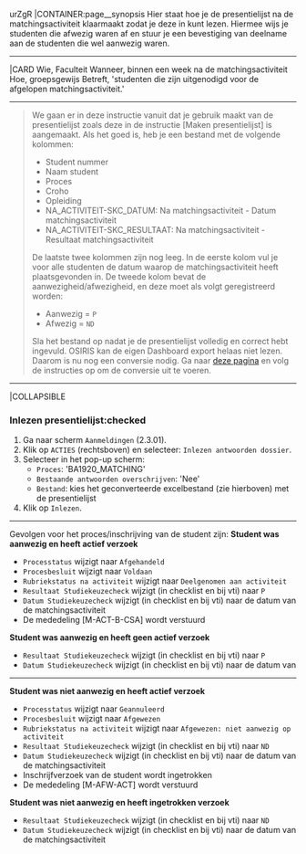 urZgR
|CONTAINER:page__synopsis
Hier staat hoe je de presentielijst na de matchingsactiviteit klaarmaakt zodat je deze in kunt lezen. Hiermee wijs je studenten die afwezig waren af en stuur je een bevestiging van deelname aan de studenten die wel aanwezig waren.
_____
|CARD
Wie, Faculteit
Wanneer, binnen een week na de matchingsactiviteit
Hoe, groepsgewijs
Betreft, 'studenten die zijn uitgenodigd voor de afgelopen matchingsactiviteit.'
_____
>We gaan er in deze instructie vanuit dat je gebruik maakt van de presentielijst zoals deze in de instructie [Maken presentielijst] is aangemaakt. Als het goed is, heb je een bestand met de volgende kolommen:
>
> * Student nummer
> * Naam student
> * Proces
> * Croho
> * Opleiding
> * NA_ACTIVITEIT-SKC_DATUM: Na matchingsactiviteit - Datum matchingsactiviteit
> * NA_ACTIVITEIT-SKC_RESULTAAT: Na matchingsactiviteit - Resultaat matchingsactiviteit
>
> De laatste twee kolommen zijn nog leeg. In de eerste kolom vul je voor alle studenten de datum waarop de matchingsactiviteit heeft plaatsgevonden in. De tweede kolom bevat de aanwezigheid/afwezigheid, en deze moet als volgt geregistreerd worden:
>
> - Aanwezig = `P`
> - Afwezig = `ND`
>
> Sla het bestand op nadat je de presentielijst volledig en correct hebt ingevuld. OSIRIS kan de eigen Dashboard export helaas niet lezen. Daarom is nu nog een conversie nodig. Ga naar [deze pagina](https://colab.research.google.com/drive/1McIr9ZMnpfv-itUHivFF_qGdMarvtqau#scrollTo=zducJ2v-7la-) en volg de instructies op om de conversie uit te voeren.

_____
|COLLAPSIBLE
### Inlezen presentielijst:checked
1. Ga naar scherm `Aanmeldingen` (2.3.01).
1. Klik op `ACTIES` (rechtsboven) en selecteer: `Inlezen antwoorden dossier`.
1. Selecteer in het pop-up scherm:
    * `Proces`: 'BA1920_MATCHING'
    * `Bestaande antwoorden overschrijven`: 'Nee'
    * `Bestand`: kies het geconverteerde excelbestand (zie hierboven) met de presentielijst
1. Klik op `Inlezen`.
_____
Gevolgen voor het proces/inschrijving van de student zijn:
**Student was aanwezig en heeft actief verzoek**
- `Processtatus` wijzigt naar `Afgehandeld`
- `Procesbesluit` wijzigt naar `Voldaan`
- `Rubriekstatus na activiteit` wijzigt naar `Deelgenomen aan activiteit`
- `Resultaat Studiekeuzecheck` wijzigt (in checklist en bij vti) naar `P`
- `Datum Studiekeuzecheck` wijzigt (in checklist en bij vti) naar de datum van de matchingsactiviteit
- De mededeling [M-ACT-B-CSA] wordt verstuurd

**Student was aanwezig en heeft geen actief verzoek**
- `Resultaat Studiekeuzecheck` wijzigt (in checklist en bij vti) naar `P`
- `Datum Studiekeuzecheck` wijzigt (in checklist en bij vti) naar de datum van

-----

**Student was niet aanwezig en heeft actief verzoek**
- `Processtatus` wijzigt naar `Geannuleerd`
- `Procesbesluit` wijzigt naar `Afgewezen`
- `Rubriekstatus na activiteit` wijzigt naar `Afgewezen: niet aanwezig op activiteit`
- `Resultaat Studiekeuzecheck` wijzigt (in checklist en bij vti) naar `ND`
- `Datum Studiekeuzecheck` wijzigt (in checklist en bij vti) naar de datum van de matchingsactiviteit
- Inschrijfverzoek van de student wordt ingetrokken
- De mededeling [M-AFW-ACT] wordt verstuurd

**Student was niet aanwezig en heeft ingetrokken verzoek**
- `Resultaat Studiekeuzecheck` wijzigt (in checklist en bij vti) naar `ND`
- `Datum Studiekeuzecheck` wijzigt (in checklist en bij vti) naar de datum van de matchingsactiviteit
